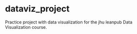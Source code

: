 # dataviz_project
Practice project with data visualization for the jhu leanpub Data Visualization course.
